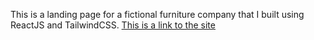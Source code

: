 This is a landing page for a fictional furniture company that I built using ReactJS and TailwindCSS. [This is a link to the site](https://chic-elf-558bfc.netlify.app/)
